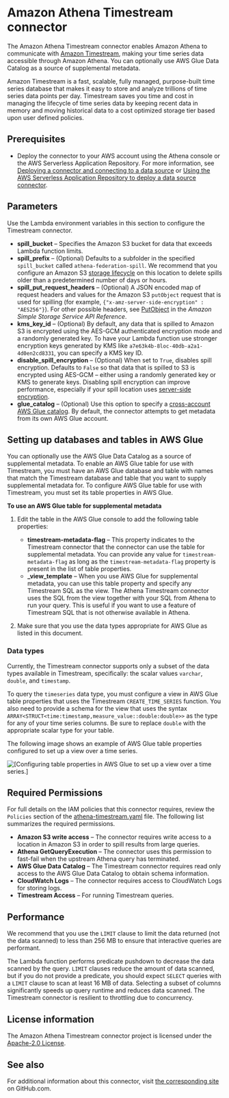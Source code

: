 # Amazon Athena Timestream connector<a name="connectors-timestream"></a>

The Amazon Athena Timestream connector enables Amazon Athena to communicate with [Amazon Timestream](http://aws.amazon.com/timestream/), making your time series data accessible through Amazon Athena\. You can optionally use AWS Glue Data Catalog as a source of supplemental metadata\.

Amazon Timestream is a fast, scalable, fully managed, purpose\-built time series database that makes it easy to store and analyze trillions of time series data points per day\. Timestream saves you time and cost in managing the lifecycle of time series data by keeping recent data in memory and moving historical data to a cost optimized storage tier based upon user defined policies\.

## Prerequisites<a name="connectors-timestream-prerequisites"></a>
+ Deploy the connector to your AWS account using the Athena console or the AWS Serverless Application Repository\. For more information, see [Deploying a connector and connecting to a data source](connect-to-a-data-source-lambda.md) or [Using the AWS Serverless Application Repository to deploy a data source connector](connect-data-source-serverless-app-repo.md)\.

## Parameters<a name="connectors-timestream-parameters"></a>

Use the Lambda environment variables in this section to configure the Timestream connector\.
+ **spill\_bucket** – Specifies the Amazon S3 bucket for data that exceeds Lambda function limits\.
+ **spill\_prefix** – \(Optional\) Defaults to a subfolder in the specified `spill_bucket` called `athena-federation-spill`\. We recommend that you configure an Amazon S3 [storage lifecycle](https://docs.aws.amazon.com/AmazonS3/latest/userguide/object-lifecycle-mgmt.html) on this location to delete spills older than a predetermined number of days or hours\.
+ **spill\_put\_request\_headers** – \(Optional\) A JSON encoded map of request headers and values for the Amazon S3 `putObject` request that is used for spilling \(for example, `{"x-amz-server-side-encryption" : "AES256"}`\)\. For other possible headers, see [PutObject](https://docs.aws.amazon.com/AmazonS3/latest/API/API_PutObject.html) in the *Amazon Simple Storage Service API Reference*\.
+ **kms\_key\_id** – \(Optional\) By default, any data that is spilled to Amazon S3 is encrypted using the AES\-GCM authenticated encryption mode and a randomly generated key\. To have your Lambda function use stronger encryption keys generated by KMS like `a7e63k4b-8loc-40db-a2a1-4d0en2cd8331`, you can specify a KMS key ID\.
+ **disable\_spill\_encryption** – \(Optional\) When set to `True`, disables spill encryption\. Defaults to `False` so that data that is spilled to S3 is encrypted using AES\-GCM – either using a randomly generated key or KMS to generate keys\. Disabling spill encryption can improve performance, especially if your spill location uses [server\-side encryption](https://docs.aws.amazon.com/AmazonS3/latest/userguide/serv-side-encryption.html)\.
+ **glue\_catalog** – \(Optional\) Use this option to specify a [cross\-account AWS Glue catalog](data-sources-glue-cross-account.md)\. By default, the connector attempts to get metadata from its own AWS Glue account\.

## Setting up databases and tables in AWS Glue<a name="connectors-timestream-setting-up-databases-and-tables-in-aws-glue"></a>

You can optionally use the AWS Glue Data Catalog as a source of supplemental metadata\. To enable an AWS Glue table for use with Timestream, you must have an AWS Glue database and table with names that match the Timestream database and table that you want to supply supplemental metadata for\. To configure AWS Glue table for use with Timestream, you must set its table properties in AWS Glue\.

**To use an AWS Glue table for supplemental metadata**

1. Edit the table in the AWS Glue console to add the following table properties:
   + **timestream\-metadata\-flag** – This property indicates to the Timestream connector that the connector can use the table for supplemental metadata\. You can provide any value for `timestream-metadata-flag` as long as the `timestream-metadata-flag` property is present in the list of table properties\.
   + **\_view\_template** – When you use AWS Glue for supplemental metadata, you can use this table property and specify any Timestream SQL as the view\. The Athena Timestream connector uses the SQL from the view together with your SQL from Athena to run your query\. This is useful if you want to use a feature of Timestream SQL that is not otherwise available in Athena\.

1. Make sure that you use the data types appropriate for AWS Glue as listed in this document\.

### Data types<a name="connectors-timestream-data-types"></a>

Currently, the Timestream connector supports only a subset of the data types available in Timestream, specifically: the scalar values `varchar`, `double`, and `timestamp`\.

To query the `timeseries` data type, you must configure a view in AWS Glue table properties that uses the Timestream `CREATE_TIME_SERIES` function\. You also need to provide a schema for the view that uses the syntax `ARRAY<STRUCT<time:timestamp,measure_value::double:double>>` as the type for any of your time series columns\. Be sure to replace `double` with the appropriate scalar type for your table\.

The following image shows an example of AWS Glue table properties configured to set up a view over a time series\.

![\[Configuring table properties in AWS Glue to set up a view over a time series.\]](http://docs.aws.amazon.com/athena/latest/ug/images/connectors-timestream-1.png)

## Required Permissions<a name="connectors-timestream-required-permissions"></a>

For full details on the IAM policies that this connector requires, review the `Policies` section of the [athena\-timestream\.yaml](https://github.com/awslabs/aws-athena-query-federation/blob/master/athena-timestream/athena-timestream.yaml) file\. The following list summarizes the required permissions\.
+ **Amazon S3 write access** – The connector requires write access to a location in Amazon S3 in order to spill results from large queries\.
+ **Athena GetQueryExecution** – The connector uses this permission to fast\-fail when the upstream Athena query has terminated\.
+ **AWS Glue Data Catalog** – The Timestream connector requires read only access to the AWS Glue Data Catalog to obtain schema information\.
+ **CloudWatch Logs** – The connector requires access to CloudWatch Logs for storing logs\.
+ **Timestream Access** – For running Timestream queries\.

## Performance<a name="connectors-timestream-performance"></a>

We recommend that you use the `LIMIT` clause to limit the data returned \(not the data scanned\) to less than 256 MB to ensure that interactive queries are performant\.

The Lambda function performs predicate pushdown to decrease the data scanned by the query\. `LIMIT` clauses reduce the amount of data scanned, but if you do not provide a predicate, you should expect `SELECT` queries with a `LIMIT` clause to scan at least 16 MB of data\. Selecting a subset of columns significantly speeds up query runtime and reduces data scanned\. The Timestream connector is resilient to throttling due to concurrency\.

## License information<a name="connectors-timestream-license-information"></a>

The Amazon Athena Timestream connector project is licensed under the [Apache\-2\.0 License](https://www.apache.org/licenses/LICENSE-2.0.html)\.

## See also<a name="connectors-timestream-see-also"></a>

For additional information about this connector, visit [the corresponding site](https://github.com/awslabs/aws-athena-query-federation/tree/master/athena-timestream) on GitHub\.com\.